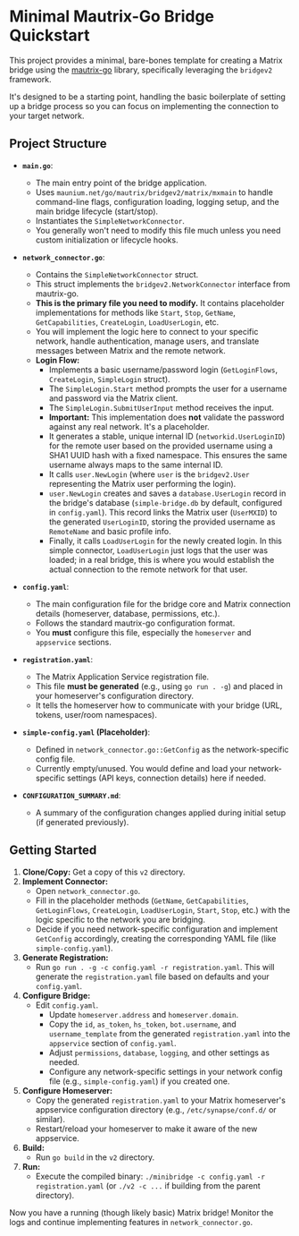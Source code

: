 # Minimal Mautrix-Go Bridge Quickstart

This project provides a minimal, bare-bones template for creating a Matrix bridge using the [mautrix-go](https://github.com/mautrix/go) library, specifically leveraging the `bridgev2` framework.

It's designed to be a starting point, handling the basic boilerplate of setting up a bridge process so you can focus on implementing the connection to your target network.

## Project Structure

*   **`main.go`**:
    *   The main entry point of the bridge application.
    *   Uses `maunium.net/go/mautrix/bridgev2/matrix/mxmain` to handle command-line flags, configuration loading, logging setup, and the main bridge lifecycle (start/stop).
    *   Instantiates the `SimpleNetworkConnector`.
    *   You generally won't need to modify this file much unless you need custom initialization or lifecycle hooks.

*   **`network_connector.go`**:
    *   Contains the `SimpleNetworkConnector` struct.
    *   This struct implements the `bridgev2.NetworkConnector` interface from mautrix-go.
    *   **This is the primary file you need to modify.** It contains placeholder implementations for methods like `Start`, `Stop`, `GetName`, `GetCapabilities`, `CreateLogin`, `LoadUserLogin`, etc.
    *   You will implement the logic here to connect to your specific network, handle authentication, manage users, and translate messages between Matrix and the remote network.
    *   **Login Flow:**
        *   Implements a basic username/password login (`GetLoginFlows`, `CreateLogin`, `SimpleLogin` struct).
        *   The `SimpleLogin.Start` method prompts the user for a username and password via the Matrix client.
        *   The `SimpleLogin.SubmitUserInput` method receives the input.
        *   **Important:** This implementation does **not** validate the password against any real network. It's a placeholder.
        *   It generates a stable, unique internal ID (`networkid.UserLoginID`) for the remote user based on the provided username using a SHA1 UUID hash with a fixed namespace. This ensures the same username always maps to the same internal ID.
        *   It calls `user.NewLogin` (where `user` is the `bridgev2.User` representing the Matrix user performing the login).
        *   `user.NewLogin` creates and saves a `database.UserLogin` record in the bridge's database (`simple-bridge.db` by default, configured in `config.yaml`). This record links the Matrix user (`UserMXID`) to the generated `UserLoginID`, storing the provided username as `RemoteName` and basic profile info.
        *   Finally, it calls `LoadUserLogin` for the newly created login. In this simple connector, `LoadUserLogin` just logs that the user was loaded; in a real bridge, this is where you would establish the actual connection to the remote network for that user.

*   **`config.yaml`**:
    *   The main configuration file for the bridge core and Matrix connection details (homeserver, database, permissions, etc.).
    *   Follows the standard mautrix-go configuration format.
    *   You **must** configure this file, especially the `homeserver` and `appservice` sections.

*   **`registration.yaml`**:
    *   The Matrix Application Service registration file.
    *   This file **must be generated** (e.g., using `go run . -g`) and placed in your homeserver's configuration directory.
    *   It tells the homeserver how to communicate with your bridge (URL, tokens, user/room namespaces).

*   **`simple-config.yaml` (Placeholder)**:
    *   Defined in `network_connector.go::GetConfig` as the network-specific config file.
    *   Currently empty/unused. You would define and load your network-specific settings (API keys, connection details) here if needed.

*   **`CONFIGURATION_SUMMARY.md`**:
    *   A summary of the configuration changes applied during initial setup (if generated previously).

## Getting Started

1.  **Clone/Copy:** Get a copy of this `v2` directory.
2.  **Implement Connector:**
    *   Open `network_connector.go`.
    *   Fill in the placeholder methods (`GetName`, `GetCapabilities`, `GetLoginFlows`, `CreateLogin`, `LoadUserLogin`, `Start`, `Stop`, etc.) with the logic specific to the network you are bridging.
    *   Decide if you need network-specific configuration and implement `GetConfig` accordingly, creating the corresponding YAML file (like `simple-config.yaml`).
3.  **Generate Registration:**
    *   Run `go run . -g -c config.yaml -r registration.yaml`. This will generate the `registration.yaml` file based on defaults and your `config.yaml`.
4.  **Configure Bridge:**
    *   Edit `config.yaml`.
        *   Update `homeserver.address` and `homeserver.domain`.
        *   Copy the `id`, `as_token`, `hs_token`, `bot.username`, and `username_template` from the generated `registration.yaml` into the `appservice` section of `config.yaml`.
        *   Adjust `permissions`, `database`, `logging`, and other settings as needed.
        *   Configure any network-specific settings in your network config file (e.g., `simple-config.yaml`) if you created one.
5.  **Configure Homeserver:**
    *   Copy the generated `registration.yaml` to your Matrix homeserver's appservice configuration directory (e.g., `/etc/synapse/conf.d/` or similar).
    *   Restart/reload your homeserver to make it aware of the new appservice.
6.  **Build:**
    *   Run `go build` in the `v2` directory.
7.  **Run:**
    *   Execute the compiled binary: `./minibridge -c config.yaml -r registration.yaml` (or `./v2 -c ...` if building from the parent directory).

Now you have a running (though likely basic) Matrix bridge! Monitor the logs and continue implementing features in `network_connector.go`. 